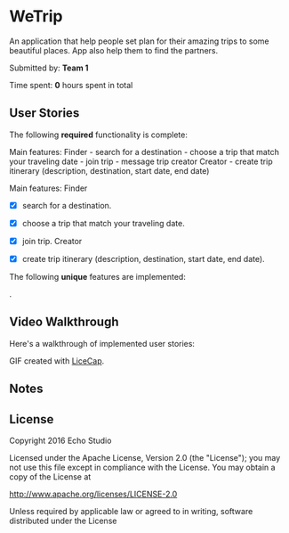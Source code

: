 # WeTrip
An application that help people set plan for their amazing trips to some beautiful places. App also help them to find the partners.

Submitted by: **Team 1**

Time spent: **0** hours spent in total

## User Stories

The following **required** functionality is complete:

Main features:
	Finder
	-	search for a destination
	-	choose a trip that match your traveling date
	-	join trip
	-	message trip creator
	Creator
	-	create trip itinerary (description, destination, start date, end date)
  
Main features:
	Finder
* [x] search for a destination.
* [x] choose a trip that match your traveling date.
* [x] join trip.
  Creator
* [x] create trip itinerary (description, destination, start date, end date).


The following **unique** features are implemented:

.

## Video Walkthrough

Here's a walkthrough of implemented user stories:



GIF created with [LiceCap](http://www.cockos.com/licecap/).

## Notes

## License

Copyright 2016 Echo Studio

Licensed under the Apache License, Version 2.0 (the "License");
you may not use this file except in compliance with the License.
You may obtain a copy of the License at

http://www.apache.org/licenses/LICENSE-2.0

Unless required by applicable law or agreed to in writing, software
distributed under the License 
